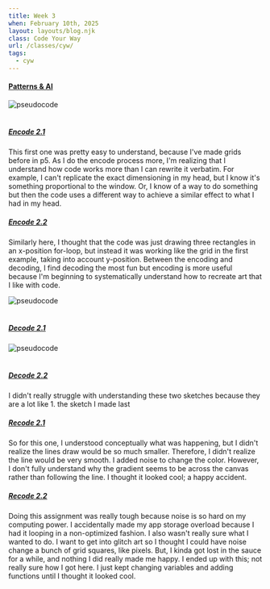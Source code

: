 ```yaml
---
title: Week 3
when: February 10th, 2025
layout: layouts/blog.njk
class: Code Your Way
url: /classes/cyw/
tags:
  - cyw
---
```


#### <a target="_blank" href="https://github.com/olivia-em/codeyourway">Patterns & AI</a>

<div class="img-div">
<img class="blog-img" alt="pseudocode" src="https://cdn.glitch.me/d7ac8ce9-d6b5-4915-b92c-e6f0bf0d0c29/IMG_6201.JPG?v=1739834814659">
</div>
 <br>

##### <a target="_blank" href="https://olivia-em.github.io/codeyourway/encode2.1/index.html">Encode 2.1</a>

This first one was pretty easy to understand, because I've made grids before in p5. As I do the encode process more, I'm realizing that I understand how code works
more than I can rewrite it verbatim. For example, I can't replicate the exact dimensioning in my head, but I know it's something proportional to the window. Or, I know of a way to do something
but then the code uses a different way to achieve a similar effect to what I had in my head. 

##### <a target="_blank" href="https://olivia-em.github.io/codeyourway/encode2.2/index.html">Encode 2.2</a>

Similarly here, I thought that the code was just drawing three rectangles in an x-position for-loop, but instead it was working like the grid in the first example, taking into account y-position. 
Between the encoding and decoding, I find decoding the most fun but encoding is more useful because I'm beginning to systematically understand how to recreate art that I like with code.

<div class="img-div">
<img class="blog-img" alt="pseudocode" src="https://cdn.glitch.me/d7ac8ce9-d6b5-4915-b92c-e6f0bf0d0c29/IMG_6202.jpg?v=1739834824506">
</div>
 <br>
 
##### <a target="_blank" href="https://olivia-em.github.io/codeyourway/decode2.1/index.html">Decode 2.1</a> 

<div class="img-div">
<img class="blog-img" alt="pseudocode" src="https://cdn.glitch.me/d7ac8ce9-d6b5-4915-b92c-e6f0bf0d0c29/IMG_6203.jpg?v=1739834834299">
</div>
 <br>
 
##### <a target="_blank" href="https://olivia-em.github.io/codeyourway/decode2.2/index.html">Decode 2.2</a>

I didn't really struggle with understanding these two sketches because they are a lot like 1. the sketch I made last 
 
##### <a target="_blank" href="https://olivia-em.github.io/codeyourway/recode2.1/index.html">Recode 2.1</a>

So for this one, I understood conceptually what was happening, but I didn't realize the lines draw would be 
so much smaller. Therefore, I didn't realize the line would be very smooth. I added noise to change the color. 
However, I don't fully understand why the gradient seems to be across the canvas rather than following the line. I thought it looked cool;
a happy accident. 

##### <a target="_blank" href="https://olivia-em.github.io/codeyourway/recode2.2/index.html">Recode 2.2</a>

Doing this assignment was really tough because noise is so hard on my computing power. I accidentally made my app storage overload
because I had it looping in a non-optimized fashion. I also wasn't really sure what I wanted to do. I want to get into glitch art
so I thought I could have noise change a bunch of grid squares, like pixels. But, I kinda got lost in the sauce 
for a while, and nothing I did really made me happy. I ended up with this; not really sure how I got here. I just kept changing variables and 
adding functions until I thought it looked cool. 